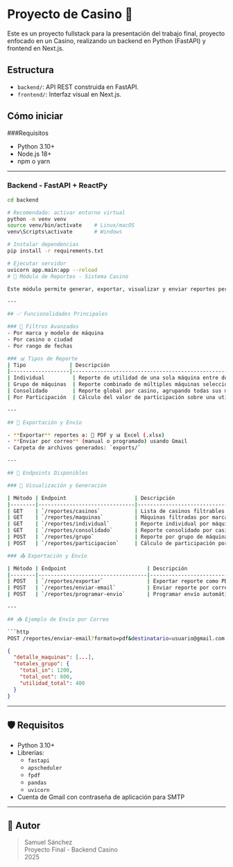 # Proyecto de Casino 🎰

Este es un proyecto fullstack para la presentación del trabajo final, proyecto enfocado en un Casino, realizando un backend en Python (FastAPI) y frontend en Next.js.

## Estructura
- `backend/`: API REST construida en FastAPI.
- `frontend/`: Interfaz visual en Next.js.

## Cómo iniciar

###Requisitos

- Python 3.10+
- Node.js 18+
- npm o yarn

---

### Backend - FastAPI + ReactPy

```bash
cd backend

# Recomendado: activar entorno virtual
python -m venv venv
source venv/bin/activate    # Linux/macOS
venv\Scripts\activate       # Windows

# Instalar dependencias
pip install -r requirements.txt

# Ejecutar servidor
uvicorn app.main:app --reload
# 🎰 Módulo de Reportes - Sistema Casino

Este módulo permite generar, exportar, visualizar y enviar reportes personalizados sobre el comportamiento de las máquinas de juego en un casino. Integra directamente los datos reales de los contadores y cuadre de máquinas, ofreciendo una herramienta poderosa para análisis operativo, estratégico y auditoría.

---

## ✅ Funcionalidades Principales

### 🔎 Filtros Avanzados
- Por marca y modelo de máquina
- Por casino o ciudad
- Por rango de fechas

### 📊 Tipos de Reporte
| Tipo              | Descripción                                                              |
|-------------------|---------------------------------------------------------------------------|
| Individual         | Reporte de utilidad de una sola máquina entre dos fechas                 |
| Grupo de máquinas  | Reporte combinado de múltiples máquinas seleccionadas                   |
| Consolidado        | Reporte global por casino, agrupando todas sus máquinas                 |
| Por Participación  | Cálculo del valor de participación sobre una utilidad total (%)         |

---

## 🔁 Exportación y Envío

- **Exportar** reportes a: 📄 PDF y 📊 Excel (.xlsx)
- **Enviar por correo** (manual o programado) usando Gmail
- Carpeta de archivos generados: `exports/`

---

## 🚀 Endpoints Disponibles

### 🎯 Visualización y Generación

| Método | Endpoint                      | Descripción                                   |
|--------|-------------------------------|-----------------------------------------------|
| GET    | `/reportes/casinos`           | Lista de casinos filtrables por ciudad        |
| GET    | `/reportes/maquinas`          | Máquinas filtradas por marca, modelo, ciudad  |
| GET    | `/reportes/individual`        | Reporte individual por máquina                |
| GET    | `/reportes/consolidado`       | Reporte consolidado por casino                |
| POST   | `/reportes/grupo`             | Reporte por grupo de máquinas                 |
| POST   | `/reportes/participacion`     | Cálculo de participación por utilidad         |

### 📤 Exportación y Envío

| Método | Endpoint                          | Descripción                                |
|--------|-----------------------------------|--------------------------------------------|
| POST   | `/reportes/exportar`              | Exportar reporte como PDF o Excel          |
| POST   | `/reportes/enviar-email`          | Enviar reporte por correo Gmail            |
| POST   | `/reportes/programar-envio`       | Programar envío automático a fecha y hora  |

---

## 📥 Ejemplo de Envío por Correo

```http
POST /reportes/enviar-email?formato=pdf&destinatario=usuario@gmail.com
```

```json
{
  "detalle_maquinas": [...],
  "totales_grupo": {
    "total_in": 1200,
    "total_out": 800,
    "utilidad_total": 400
  }
}
```

---

## 🛡️ Requisitos

- Python 3.10+
- Librerías:
  - `fastapi`
  - `apscheduler`
  - `fpdf`
  - `pandas`
  - `uvicorn`
- Cuenta de Gmail con contraseña de aplicación para SMTP

---

## 🧠 Autor

> Samuel Sánchez  
> Proyecto Final - Backend Casino  
> 2025
